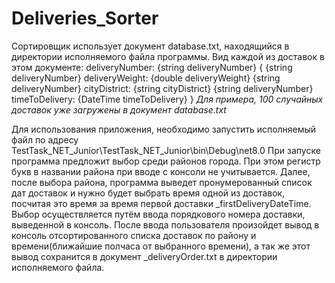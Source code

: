 # Deliveries_Sorter
Сортировщик использует документ database.txt, находящийся в директории исполняемого файла программы.
Вид каждой из доставок в этом документе: 
deliveryNumber: {string deliveryNumber}
{
{string deliveryNumber} deliveryWeight: {double deliveryWeight}
{string deliveryNumber} cityDistrict: {string cityDistrict}
{string deliveryNumber} timeToDelivery: {DateTime timeToDelivery}
}
*Для примера, 100 случайных доставок уже загружены в документ database.txt*

Для использования приложения, необходимо запустить исполняемый файл по адресу TestTask_NET_Junior\TestTask_NET_Junior\bin\Debug\net8.0 
При запуске программа предложит выбор среди районов города. При этом регистр букв в названии района при вводе с консоли не учитывается. 
Далее, после выбора района, программа выведет пронумерованный список дат доставок и нужно будет выбрать время одной из доставок, посчитая это время за время первой доставки _firstDeliveryDateTime. Выбор осуществляется путём ввода порядкового номера доставки, выведенной в консоль.
После ввода пользователя произойдет вывод в консоль отсортированного списка доставок по району и времени(ближайшие полчаса от выбранного времени), а так же этот вывод сохранится в документ _deliveryOrder.txt в директории исполняемого файла.
